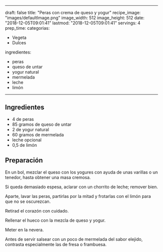 
---
draft: false
title: "Peras con crema de queso y yogur"
recipe_image: "images/defaultImage.png"
image_width: 512
image_height: 512
date: "2018-12-05T09:01:41"
lastmod: "2018-12-05T09:01:41"
servings: 4
prep_time: 
categorias:
  - Vegeta
  - Dulces

ingredientes:
  - peras
  - queso de untar
  - yogur natural
  - mermelada
  - leche
  - limón
---

## Ingredientes
- 4  de peras
- 85 gramos de queso de untar
- 2  de yogur natural
- 60 gramos de mermelada
- leche opcional
- 0,5  de limón

## Preparación
En un bol, mezclar el queso con los yogures con ayuda de unas varillas o un tenedor, hasta obtener una masa cremosa.

Si queda demasiado espesa, aclarar con un chorrito de leche; remover bien.

Aparte, lavar las peras, partirlas por la mitad y frotarlas con el limón para que no se oscurezcan.

Retirad el corazón con cuidado.

Rellenar el hueco con la mezcla de queso y yogur.

Meter en la nevera. 

Antes de servir salsear con un poco de mermelada del sabor elejido, contrasta especialmente las de fresa o frambuesa.


